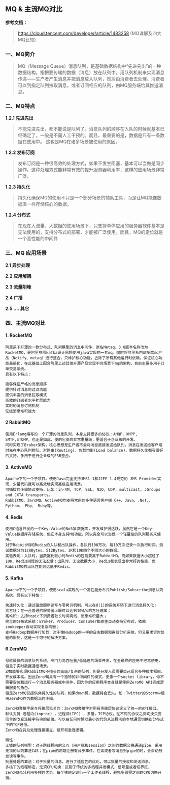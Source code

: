 
## MQ & 主流MQ对比

<b>参考文档：</b>
> https://cloud.tencent.com/developer/article/1483258 (MQ详解及四大MQ比较)

### 一、MQ简介

> MQ（Message Queue）消息队列，是基础数据结构中“先进先出”的一种数据结构。指把要传输的数据（消息）放在队列中，用队列机制来实现消息传递——生产者产生消息并把消息放入队列，然后由消费者去处理。消费者可以到指定队列拉取消息，或者订阅相应的队列，由MQ服务端给其推送消息。

### 二、MQ特点

<b>1.2.1 先进先出</b>
> 不能先进先出，都不能说是队列了。消息队列的顺序在入队的时候就基本已经确定了，一般是不需人工干预的。而且，最重要的是，数据是只有一条数据在使用中。 这也是MQ在诸多场景被使用的原因。

<b>1.2.2 发布订阅</b>
> 发布订阅是一种很高效的处理方式，如果不发生阻塞，基本可以当做是同步操作。这种处理方式能非常有效的提升服务器利用率，这样的应用场景非常广泛。

<b>1.2.3 持久化</b>
> 持久化确保MQ的使用不只是一个部分场景的辅助工具，而是让MQ能像数据库一样存储核心的数据。

<b>1.2.4 分布式</b>
> 在现在大流量、大数据的使用场景下，只支持单体应用的服务器软件基本是无法使用的，支持分布式的部署，才能被广泛使用。而且，MQ的定位就是一个高性能的中间件

### 三、MQ 应用场景

<b> 2.1 异步处理 </b>

<b>  2.2 应用解耦 </b>

<b>  2.3 流量削峰 </b>

<b>  2.4 广播 </b>

<b>  2.5 .... 其它 </b>


### 四、主流MQ对比

#### 1. RocketMQ
```
阿里系下开源的一款分布式、队列模型的消息中间件，原名Metaq，3.0版本名称改为RocketMQ，是阿里参照kafka设计思想使用java实现的一套mq。同时将阿里系内部多款mq产品（Notify、metaq）进行整合，只维护核心功能，去除了所有其他运行时依赖，保证核心功能最简化，在此基础上配合阿里上述其他开源产品实现不同场景下mq的架构，目前主要多用于订单交易系统。
具有以下特点：

能够保证严格的消息顺序
提供针对消息的过滤功能
提供丰富的消息拉取模式
高效的订阅者水平扩展能力
实时的消息订阅机制
亿级消息堆积能力
```

#### 2 RabbitMQ
```
使用Erlang编写的一个开源的消息队列，本身支持很多的协议：AMQP，XMPP, SMTP,STOMP，也正是如此，使的它变的非常重量级，更适合于企业级的开发。
同时实现了Broker架构，核心思想是生产者不会将消息直接发送给队列，消息在发送给客户端时先在中心队列排队。对路由(Routing)，负载均衡(Load balance)、数据持久化都有很好的支持。多用于进行企业级的ESB整合。
```

#### 3. ActiveMQ
```
Apache下的一个子项目。使用Java完全支持JMS1.1和J2EE 1.4规范的 JMS Provider实现，少量代码就可以高效地实现高级应用场景。
可插拔的传输协议支持，比如：in-VM, TCP, SSL, NIO, UDP, multicast, JGroups and JXTA transports。
RabbitMQ、ZeroMQ、ActiveMQ均支持常用的多种语言客户端 C++、Java、.Net,、Python、 Php、 Ruby等。
```

#### 4. Redis
```
使用C语言开发的一个Key-Value的NoSQL数据库，开发维护很活跃，虽然它是一个Key-Value数据库存储系统，但它本身支持MQ功能，所以完全可以当做一个轻量级的队列服务来使用。
对于RabbitMQ和Redis的入队和出队操作，各执行100万次，每10万次记录一次执行时间。测试数据分为128Bytes、512Bytes、1K和10K四个不同大小的数据。
实验表明：入队时，当数据比较小时Redis的性能要高于RabbitMQ，而如果数据大小超过了10K，Redis则慢的无法忍受；出队时，无论数据大小，Redis都表现出非常好的性能，而RabbitMQ的出队性能则远低于Redis。
```

#### 5. Kafka
```
Apache下的一个子项目，使用scala实现的一个高性能分布式Publish/Subscribe消息队列系统，具有以下特性：

快速持久化：通过磁盘顺序读写与零拷贝机制，可以在O(1)的系统开销下进行消息持久化；
高吞吐：在一台普通的服务器上既可以达到10W/s的吞吐速率；
高堆积：支持topic下消费者较长时间离线，消息堆积量大；
完全的分布式系统：Broker、Producer、Consumer都原生自动支持分布式，依赖zookeeper自动实现复杂均衡；
支持Hadoop数据并行加载：对于像Hadoop的一样的日志数据和离线分析系统，但又要求实时处理的限制，这是一个可行的解决方案。
```

#### 6 ZeroMQ
```
号称最快的消息队列系统，专门为高吞吐量/低延迟的场景开发，在金融界的应用中经常使用，偏重于实时数据通信场景。
ZMQ能够实现RabbitMQ不擅长的高级/复杂的队列，但是开发人员需要自己组合多种技术框架，开发成本高。因此ZeroMQ具有一个独特的非中间件的模式，更像一个socket library，你不需要安装和运行一个消息服务器或中间件，因为你的应用程序本身就是使用ZeroMQ API完成逻辑服务的角色。
但是ZeroMQ仅提供非持久性的队列，如果down机，数据将会丢失。如：Twitter的Storm中使用ZeroMQ作为数据流的传输。

ZeroMQ套接字是与传输层无关的：ZeroMQ套接字对所有传输层协议定义了统一的API接口。
默认支持 进程内(inproc) ，进程间(IPC) ，多播，TCP协议，在不同的协议之间切换只要简单的改变连接字符串的前缀。可以在任何时候以最小的代价从进程间的本地通信切换到分布式下的TCP通信。
ZeroMQ在背后处理连接建立，断开和重连逻辑。

特性：
无锁的队列模型：对于跨线程间的交互（用户端和session）之间的数据交换通道pipe，采用无锁的队列算法CAS；在pipe的两端注册有异步事件，在读或者写消息到pipe的时，会自动触发读写事件。
批量处理的算法：对于批量的消息，进行了适应性的优化，可以批量的接收和发送消息。
多核下的线程绑定，无须CPU切换：区别于传统的多线程并发模式，信号量或者临界区，zeroMQ充分利用多核的优势，每个核绑定运行一个工作者线程，避免多线程之间的CPU切换开销。
```


 



